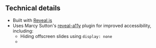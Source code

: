 
## Technical details

* Built with [Reveal.js](https://github.com/hakimel/reveal.js/)
* Uses Marcy Sutton's [reveal-a11y](https://github.com/marcysutton/reveal-a11y) plugin for improved accessibility, including:
  * Hiding offscreen slides using `display: none`
  * 